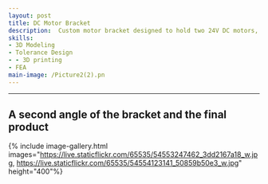 ```yaml
---
layout: post
title: DC Motor Bracket
description:  Custom motor bracket designed to hold two 24V DC motors, two gears to connect them and a custom locking collar to attach one of the motor shafts to the 0.5" arm shaft.
skills: 
- 3D Modeling
- Tolerance Design
- - 3D printing
- FEA
main-image: /Picture2(2).pn
---
```


---
## A second angle of the bracket and the final product
{% include image-gallery.html images="https://live.staticflickr.com/65535/54553247462_3dd2167a18_w.jpg, https://live.staticflickr.com/65535/54554123141_50859b50e3_w.jpg" height="400"%}
